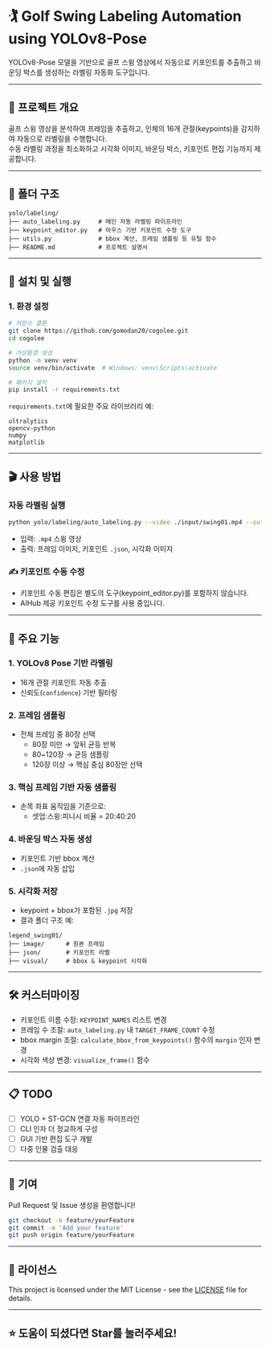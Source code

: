# 🏌️ Golf Swing Labeling Automation using YOLOv8-Pose

YOLOv8-Pose 모델을 기반으로 골프 스윙 영상에서 자동으로 키포인트를 추출하고 바운딩 박스를 생성하는 라벨링 자동화 도구입니다.

---

## 📌 프로젝트 개요

골프 스윙 영상을 분석하여 프레임을 추출하고, 인체의 16개 관절(keypoints)을 감지하여 자동으로 라벨링을 수행합니다.  
수동 라벨링 과정을 최소화하고 시각화 이미지, 바운딩 박스, 키포인트 편집 기능까지 제공합니다.

---

## 📁 폴더 구조

```
yolo/labeling/
├── auto_labeling.py     # 메인 자동 라벨링 파이프라인
├── keypoint_editor.py   # 마우스 기반 키포인트 수정 도구
├── utils.py             # bbox 계산, 프레임 샘플링 등 유틸 함수
├── README.md            # 프로젝트 설명서
```

---

## 🚀 설치 및 실행

### 1. 환경 설정

```bash
# 저장소 클론
git clone https://github.com/gomodan20/cogolee.git
cd cogolee

# 가상환경 생성
python -m venv venv
source venv/bin/activate  # Windows: venv\Scripts\activate

# 패키지 설치
pip install -r requirements.txt
```

`requirements.txt`에 필요한 주요 라이브러리 예:
```
ultralytics
opencv-python
numpy
matplotlib
```

---

## 🎬 사용 방법

### 자동 라벨링 실행

```bash
python yolo/labeling/auto_labeling.py --video ./input/swing01.mp4 --output ./results/
```

- 입력: `.mp4` 스윙 영상
- 출력: 프레임 이미지, 키포인트 `.json`, 시각화 이미지

### ✍️ 키포인트 수동 수정

- 키포인트 수동 편집은 별도의 도구(keypoint_editor.py)를 포함하지 않습니다.
- AIHub 제공 키포인트 수정 도구를 사용 중입니다.

---

## 🧠 주요 기능

### 1. YOLOv8 Pose 기반 라벨링
- 16개 관절 키포인트 자동 추출
- 신뢰도(`confidence`) 기반 필터링

### 2. 프레임 샘플링
- 전체 프레임 중 80장 선택
  - 80장 미만 → 앞뒤 균등 반복
  - 80~120장 → 균등 샘플링
  - 120장 이상 → 핵심 중심 80장만 선택

### 3. 핵심 프레임 기반 자동 샘플링
- 손목 좌표 움직임을 기준으로:
  - 셋업:스윙:피니시 비율 = 20:40:20

### 4. 바운딩 박스 자동 생성
- 키포인트 기반 bbox 계산
- `.json`에 자동 삽입

### 5. 시각화 저장
- keypoint + bbox가 포함된 `.jpg` 저장
- 결과 폴더 구조 예:

```
legend_swing01/
├── image/      # 원본 프레임
├── json/       # 키포인트 라벨
├── visual/     # bbox & keypoint 시각화
```

---

## 🛠️ 커스터마이징

- 키포인트 이름 수정: `KEYPOINT_NAMES` 리스트 변경
- 프레임 수 조절: `auto_labeling.py` 내 `TARGET_FRAME_COUNT` 수정
- bbox margin 조절: `calculate_bbox_from_keypoints()` 함수의 `margin` 인자 변경
- 시각화 색상 변경: `visualize_frame()` 함수

---

## 📋 TODO

- [ ] YOLO + ST-GCN 연결 자동 파이프라인
- [ ] CLI 인자 더 정교하게 구성
- [ ] GUI 기반 편집 도구 개발
- [ ] 다중 인물 검출 대응

---

## 🤝 기여

Pull Request 및 Issue 생성을 환영합니다!

```bash
git checkout -b feature/yourFeature
git commit -m 'Add your feature'
git push origin feature/yourFeature
```

---

## 📄 라이선스

This project is licensed under the MIT License - see the [LICENSE](../LICENSE) file for details.


---

## ⭐ 도움이 되셨다면 Star를 눌러주세요!
